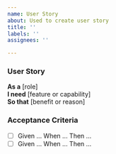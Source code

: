 ```yaml
---
name: User Story
about: Used to create user story
title: ''
labels: ''
assignees: ''

---
```


### User Story

**As a** [role]  
**I need** [feature or capability]  
**So that** [benefit or reason]

### Acceptance Criteria

- [ ] Given ... When ... Then ...
- [ ] Given ... When ... Then ...
